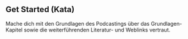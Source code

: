 ## Get Started (Kata)

Mache dich mit den Grundlagen des Podcastings über das Grundlagen-Kapitel sowie die weiterführenden Literatur- und Weblinks vertraut.
